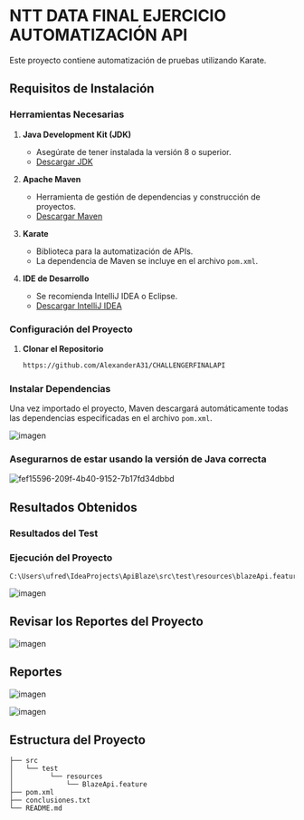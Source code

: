 # NTT DATA FINAL EJERCICIO AUTOMATIZACIÓN API

Este proyecto contiene automatización de pruebas utilizando Karate.

## Requisitos de Instalación

### Herramientas Necesarias

1. **Java Development Kit (JDK)**
   - Asegúrate de tener instalada la versión 8 o superior.
   - [Descargar JDK](https://www.oracle.com/java/technologies/javase-downloads.html)

2. **Apache Maven**
   - Herramienta de gestión de dependencias y construcción de proyectos.
   - [Descargar Maven](https://maven.apache.org/download.cgi)

3. **Karate**
   - Biblioteca para la automatización de APIs.
   - La dependencia de Maven se incluye en el archivo `pom.xml`.

4. **IDE de Desarrollo**
   - Se recomienda IntelliJ IDEA o Eclipse.
   - [Descargar IntelliJ IDEA](https://www.jetbrains.com/idea/download/)

### Configuración del Proyecto

1. **Clonar el Repositorio**
   ```bash
   https://github.com/AlexanderA31/CHALLENGERFINALAPI
   
### Instalar Dependencias

Una vez importado el proyecto, Maven descargará automáticamente todas las dependencias especificadas en el archivo `pom.xml`. 

![imagen](https://github.com/user-attachments/assets/158783f2-be7e-4a1b-b900-70a5b4a64f7e)

### Asegurarnos de estar usando la versión de Java correcta 

![fef15596-209f-4b40-9152-7b17fd34dbbd](https://github.com/user-attachments/assets/82c3fef3-52c6-441a-a051-189e1402af05)

## Resultados Obtenidos

### Resultados del Test

### Ejecución del Proyecto 

    C:\Users\ufred\IdeaProjects\ApiBlaze\src\test\resources\blazeApi.feature

![imagen](https://github.com/user-attachments/assets/cb16cec4-7147-4e1d-b159-d192ed121a65)

## Revisar los Reportes del Proyecto 

![imagen](https://github.com/user-attachments/assets/3f001123-5b22-48d7-9039-5ce2be5014c7)

## Reportes 

![imagen](https://github.com/user-attachments/assets/d4db7a99-0cdd-447e-b02b-0b547977449e)

![imagen](https://github.com/user-attachments/assets/349f1ed4-3543-40ac-81a1-8a8a8e817fdc)


## Estructura del Proyecto

```plaintext
├── src
│   └── test
│         └── resources
│             └── BlazeApi.feature
├── pom.xml
├── conclusiones.txt
└── README.md
